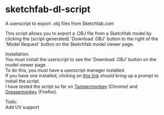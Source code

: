 sketchfab-dl-script
===================

A userscript to export .obj files from Sketchfab.com  

This script allows you to export a .OBJ file from a Sketchfab model by clicking the (script-generated) 'Download .OBJ' button to the right of the 'Model Request' button on the Sketchfab model viewer page.  

Installation:  
  You must install the userscript to see the 'Download .OBJ' button on the model viewer page.  
  To do this, you must have a userscript manager installed.  
  If you have one installed, clicking on [this link](https://github.com/Annovae/sketchfab-dl-script/raw/master/sketchfab-dl-script.user.js) should bring up a prompt to install the script.  
  I have tested the script so far on [Tampermonkey](https://www.tampermonkey.net/) (Chrome) and [Greasemonkey](https://addons.mozilla.org/en-US/firefox/addon/greasemonkey/) (Firefox).  

Todo:  
  Add UV support
